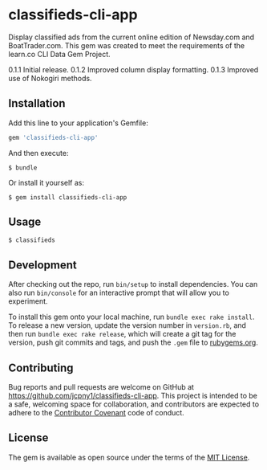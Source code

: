 # classifieds-cli-app

Display classified ads from the current online edition of Newsday.com and BoatTrader.com.
This gem was created to meet the requirements of the learn.co CLI Data Gem Project.

  0.1.1  Initial release.
  0.1.2  Improved column display formatting.
  0.1.3  Improved use of Nokogiri methods.

## Installation

Add this line to your application's Gemfile:

```ruby
gem 'classifieds-cli-app'
```

And then execute:

  `$ bundle`

Or install it yourself as:

  `$ gem install classifieds-cli-app`

## Usage

  `$ classifieds`

## Development

After checking out the repo, run `bin/setup` to install dependencies. You can also run `bin/console` for an interactive prompt that will allow you to experiment.

To install this gem onto your local machine, run `bundle exec rake install`. To release a new version, update the version number in `version.rb`, and then run `bundle exec rake release`, which will create a git tag for the version, push git commits and tags, and push the `.gem` file to [rubygems.org](https://rubygems.org).

## Contributing

Bug reports and pull requests are welcome on GitHub at https://github.com/jcpny1/classifieds-cli-app. This project is intended to be a safe, welcoming space for collaboration, and contributors are expected to adhere to the [Contributor Covenant](http://contributor-covenant.org) code of conduct.

## License

The gem is available as open source under the terms of the [MIT License](http://opensource.org/licenses/MIT).
